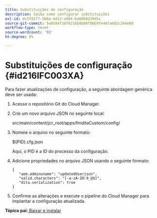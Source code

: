 ```yaml
---
title: Substituições de configuração
description: Saiba como configurar substituições
exl-id: dc5f81f7-5b0a-4d12-a944-ba66b0239d5c
source-git-commit: 5e0584f1bf0216b8b00f00b9fe46fa682c244e08
workflow-type: tm+mt
source-wordcount: '93'
ht-degree: 0%

---
```


# Substituições de configuração {#id216IFC003XA}

Para fazer atualizações de configuração, a seguinte abordagem genérica deve ser usada:

1. Acesse o repositório Git do Cloud Manager.

1. Crie um novo arquivo JSON no seguinte local:

   src/main/content/jcr\_root/apps/fmditaCustom/config/

1. Nomeie o arquivo no seguinte formato:

   $\{PID\}.cfg.json

   Aqui, o PID é a ID do processo da configuração.

1. Adicione propriedades no arquivo JSON usando o seguinte formato:

   ```
   {
      "aem.adminuname": "updatedUserjson",
      "valid.characters": "[-a-zA-Z0-9_@$]",
      "dita.serialization": true
   }
   ```

1. Confirme as alterações e execute o pipeline do Cloud Manager para implantar a configuração atualizada.


**Tópico pai:**[ Baixar e instalar](download-install.md)
